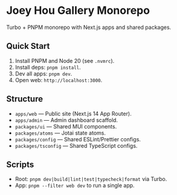 # Joey Hou Gallery Monorepo

Turbo + PNPM monorepo with Next.js apps and shared packages.

## Quick Start

1. Install PNPM and Node 20 (see `.nvmrc`).
2. Install deps: `pnpm install`.
3. Dev all apps: `pnpm dev`.
4. Open web: `http://localhost:3000`.

## Structure

- `apps/web` — Public site (Next.js 14 App Router).
- `apps/admin` — Admin dashboard scaffold.
- `packages/ui` — Shared MUI components.
- `packages/atoms` — Jotai state atoms.
- `packages/config` — Shared ESLint/Prettier configs.
- `packages/tsconfig` — Shared TypeScript configs.

## Scripts

- Root: `pnpm dev|build|lint|test|typecheck|format` via Turbo.
- App: `pnpm --filter web dev` to run a single app.

